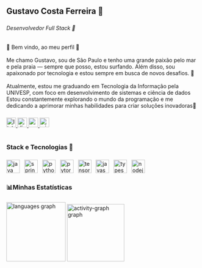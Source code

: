 <h2 align="left">Gustavo Costa Ferreira 🪸</h2>

###

<h6 align="left">Desenvolvedor Full Stack 🦀</h6>

###

<p align="left">🌊 Bem vindo, ao meu perfil 🐠<br><br>Me chamo Gustavo, sou de São Paulo e tenho uma grande paixão pelo mar e pela praia — sempre que posso, estou surfando. Além disso, sou apaixonado por tecnologia e estou sempre em busca de novos desafios. 🪸<br><br>Atualmente, estou me graduando em Tecnologia da Informação pela UNIVESP, com foco em desenvolvimento de sistemas e ciência de dados<br>Estou constantemente explorando o mundo da programação e me dedicando a aprimorar minhas habilidades para criar soluções inovadoras🐚</p>

###

<div align="left">
  <a href="https://www.linkedin.com/in/gustavo-costa-ferreira-b3124b325/" target="_blank">
    <img src="https://img.shields.io/static/v1?message=LinkedIn&logo=linkedin&label=&color=0077B5&logoColor=white&labelColor=&style=for-the-badge" height="25" alt="linkedin logo"  />
  </a>
  <a href="https://discordapp.com/users/gucostaf" target="_blank">
    <img src="https://img.shields.io/static/v1?message=Discord&logo=discord&label=&color=7289DA&logoColor=white&labelColor=&style=for-the-badge" height="25" alt="discord logo"  />
  </a>
  <a href="guguhcosta@gmail.com" target="_blank">
    <img src="https://img.shields.io/static/v1?message=Gmail&logo=gmail&label=&color=D14836&logoColor=white&labelColor=&style=for-the-badge" height="25" alt="gmail logo"  />
  </a>
  <a href="gustavocostaferreira@outlook.com.br" target="_blank">
    <img src="https://img.shields.io/static/v1?message=Outlook&logo=microsoft-outlook&label=&color=0078D4&logoColor=white&labelColor=&style=for-the-badge" height="25" alt="microsoft-outlook logo"  />
  </a>
</div>

###

<h1 align="center"></h1>

###

<h3 align="left">Stack e Tecnologias 🦀</h3>

###

<div align="left">
  <img src="https://cdn.jsdelivr.net/gh/devicons/devicon/icons/java/java-original.svg" height="35" alt="java logo"  />
  <img width="4" />
  <img src="https://img.shields.io/badge/Spring-6DB33F?logo=spring&logoColor=black&style=for-the-badge" height="35" alt="spring logo"  />
  <img width="4" />
  <img src="https://img.shields.io/badge/Python-3776AB?logo=python&logoColor=white&style=for-the-badge" height="35" alt="python logo"  />
  <img width="4" />
  <img src="https://img.shields.io/badge/PyTorch-EE4C2C?logo=pytorch&logoColor=white&style=for-the-badge" height="35" alt="pytorch logo"  />
  <img width="4" />
  <img src="https://img.shields.io/badge/TensorFlow-FF6F00?logo=tensorflow&logoColor=black&style=for-the-badge" height="35" alt="tensorflow logo"  />
  <img width="4" />
  <img src="https://img.shields.io/badge/JavaScript-F7DF1E?logo=javascript&logoColor=black&style=for-the-badge" height="35" alt="javascript logo"  />
  <img width="4" />
  <img src="https://img.shields.io/badge/TypeScript-3178C6?logo=typescript&logoColor=white&style=for-the-badge" height="35" alt="typescript logo"  />
  <img width="4" />
  <img src="https://img.shields.io/badge/Node.js-339933?logo=nodedotjs&logoColor=white&style=for-the-badge" height="35" alt="nodejs logo"  />
</div>

###

<h3 align="left">📊Minhas Estatísticas</h3>

###

<div align="left">
  <img src="https://github-readme-stats.vercel.app/api/top-langs?username=GustavoCFerreira&locale=pt-br&hide_title=false&layout=compact&card_width=320&langs_count=5&theme=nightowl&hide_border=false&custom_title=Tecnologias%20%E2%AD%90" height="155" alt="languages graph"  />
  <img src="https://github-readme-activity-graph.vercel.app/graph?username=GustavoCFerreira&theme=nightowl" height="150" alt="activity-graph graph"  />
</div>

###
